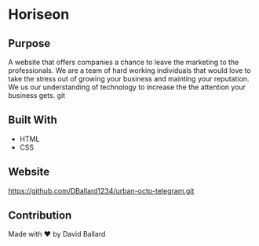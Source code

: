 # Horiseon

## Purpose
A website that offers companies a chance to leave the marketing to the professionals. We are a team of hard working individuals that would love to take the stress out of growing your business and mainting your reputation. We us our understanding of technology to increase the the attention your business gets. git

## Built With
* HTML
* CSS

## Website
https://github.com/DBallard1234/urban-octo-telegram.git

## Contribution
Made with ❤️ by David Ballard

